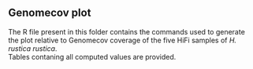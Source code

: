 ## Genomecov plot

The R file present in this folder contains the commands used to generate the plot relative to Genomecov coverage of the 
five HiFi samples of *H. rustica rustica*. <br />
Tables contaning all computed values are provided. <br />

